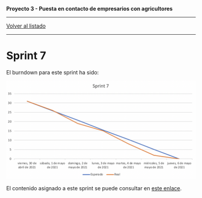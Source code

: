 __Proyecto 3 - Puesta en contacto de empresarios con agricultores__

---

[Volver al listado](scrum.md)

---

# Sprint 7

El burndown para este sprint ha sido:

![Burndown - Sprint 7](../../assets/burndown/sprint7.png)

El contenido asignado a este sprint se puede consultar en [este enlace](https://github.com/IW2021Grupo8/iw-g8/milestone/7?closed=1).
